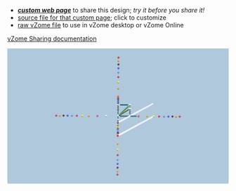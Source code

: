 
 - [***custom web page***][post] to share this design; *try it before you share it!*
 - [source file for that custom page][source]; click to customize
 - [raw vZome file][raw] to use in vZome desktop or vZome Online

[vZome Sharing documentation](https://vzome.github.io/vzome/sharing.html#how-it-works)

![Image](<60-gon field-Yellow-strut.png>)


[post]: <https://John-Kostick.github.io/vzome-sharing/2022/02/17/60-gon field-Yellow-strut-13-49-12.html>
[source]: <https://github.com/John-Kostick/vzome-sharing/edit/main/_posts/2022-02-17-60-gon field-Yellow-strut-13-49-12.md>
[raw]: <https://raw.githubusercontent.com/John-Kostick/vzome-sharing/main/2022/02/17/13-49-12-60-gon field-Yellow-strut/60-gon field-Yellow-strut.vZome>
